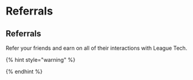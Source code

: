 # Referrals

## Referrals

Refer your friends and earn on all of their interactions with League Tech.

{% hint style="warning" %}

{% endhint %}
